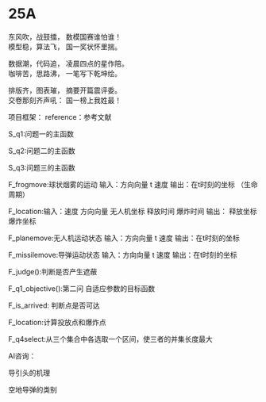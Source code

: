# 25A
东风吹，战鼓擂，  数模国赛谁怕谁！  
模型稳，算法飞，  国一奖状怀里揣。  

数据潮，代码追，  凌晨四点的星作陪。  
咖啡苦，思路沸，  一笔写下乾坤绘。  

排版齐，图表璀，  摘要开篇震评委。  
交卷那刻齐声吼：  国一榜上我姓最！

项目框架：
reference：参考文献

S_q1:问题一的主函数

S_q2:问题二的主函数

S_q3:问题三的主函数

F_frogmove:球状烟雾的运动 输入：方向向量 t 速度 输出：在t时刻的坐标 （生命周期）

F_location:输入：速度 方向向量 无人机坐标 释放时间 爆炸时间 输出： 释放坐标 爆炸坐标

F_planemove:无人机运动状态 输入：方向向量 t 速度 输出：在t时刻的坐标 

F_missilemove:导弹运动状态 输入：方向向量 t 速度 输出：在t时刻的坐标 

F_judge():判断是否产生遮蔽  

F_q1_objective():第二问 自适应参数的目标函数

F_is_arrived: 判断点是否可达

F_location:计算投放点和爆炸点

F_q4select:从三个集合中各选取一个区间，使三者的并集长度最大

AI咨询：

导引头的机理

空地导弹的类别
